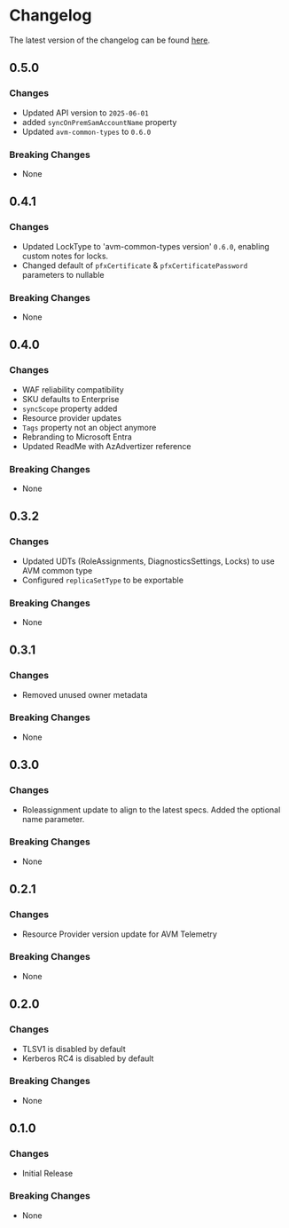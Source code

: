# Changelog

The latest version of the changelog can be found [here](https://github.com/Azure/bicep-registry-modules/blob/main/avm/res/aad/domain-service/CHANGELOG.md).

## 0.5.0

### Changes

- Updated API version to `2025-06-01`
- added `syncOnPremSamAccountName` property
- Updated `avm-common-types` to `0.6.0`

### Breaking Changes

- None

## 0.4.1

### Changes

- Updated LockType to 'avm-common-types version' `0.6.0`, enabling custom notes for locks.
- Changed default of `pfxCertificate` & `pfxCertificatePassword` parameters to nullable

### Breaking Changes

- None

## 0.4.0

### Changes

- WAF reliability compatibility
- SKU defaults to Enterprise
- `syncScope` property added
- Resource provider updates
- `Tags` property not an object anymore
- Rebranding to Microsoft Entra
- Updated ReadMe with AzAdvertizer reference

### Breaking Changes

- None

## 0.3.2

### Changes

- Updated UDTs (RoleAssignments, DiagnosticsSettings, Locks) to use AVM common type
- Configured `replicaSetType` to be exportable

### Breaking Changes

- None

## 0.3.1

### Changes

- Removed unused owner metadata

### Breaking Changes

- None

## 0.3.0

### Changes

- Roleassignment update to align to the latest specs. Added the optional name parameter.

### Breaking Changes

- None

## 0.2.1

### Changes

- Resource Provider version update for AVM Telemetry

### Breaking Changes

- None

## 0.2.0

### Changes

- TLSV1 is disabled by default
- Kerberos RC4 is disabled by default

### Breaking Changes

- None

## 0.1.0

### Changes

- Initial Release

### Breaking Changes

- None
